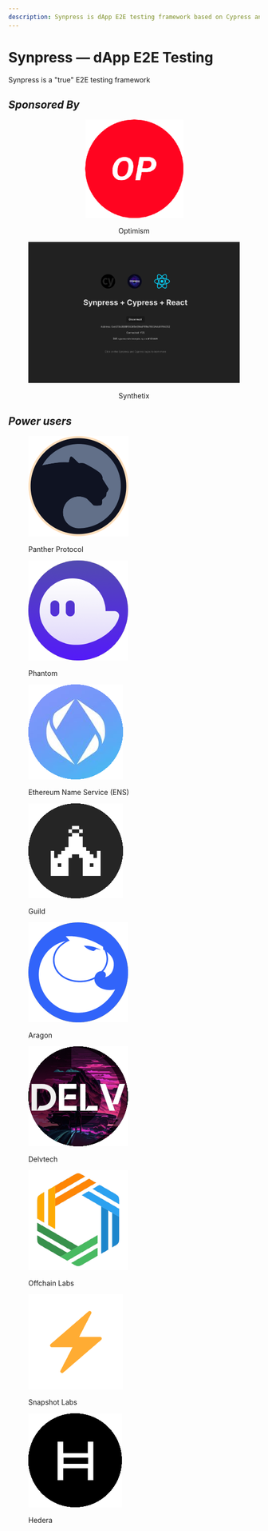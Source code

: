 ```yaml
---
description: Synpress is dApp E2E testing framework based on Cypress and Playwright.
---
```


# Synpress — dApp E2E Testing

Synpress is a "true" E2E testing framework&#x20;





## _Sponsored By_&#x20;

<div align="center">

<figure><img src=".gitbook/assets/image (5).png" alt="" width="197"><figcaption><p>Optimism</p></figcaption></figure>

 

<figure><img src=".gitbook/assets/image.png" alt=""><figcaption><p>Synthetix</p></figcaption></figure>

</div>

## _Power users_

<div>

<figure><img src=".gitbook/assets/image (6).png" alt="" width="201"><figcaption><p>Panther Protocol</p></figcaption></figure>

 

<figure><img src=".gitbook/assets/image (4).png" alt=""><figcaption><p>Phantom</p></figcaption></figure>

 

<figure><img src=".gitbook/assets/image (3).png" alt=""><figcaption><p>Ethereum Name Service (ENS)</p></figcaption></figure>

</div>

<div>

<figure><img src=".gitbook/assets/image (7).png" alt=""><figcaption><p>Guild</p></figcaption></figure>

 

<figure><img src=".gitbook/assets/image (9).png" alt=""><figcaption><p>Aragon</p></figcaption></figure>

 

<figure><img src=".gitbook/assets/image (10).png" alt=""><figcaption><p>Delvtech</p></figcaption></figure>

</div>

<div>

<figure><img src=".gitbook/assets/image (11).png" alt=""><figcaption><p>Offchain Labs</p></figcaption></figure>

 

<figure><img src=".gitbook/assets/image (8).png" alt=""><figcaption><p>Snapshot Labs</p></figcaption></figure>

 

<figure><img src=".gitbook/assets/image (2).png" alt=""><figcaption><p>Hedera</p></figcaption></figure>

</div>


